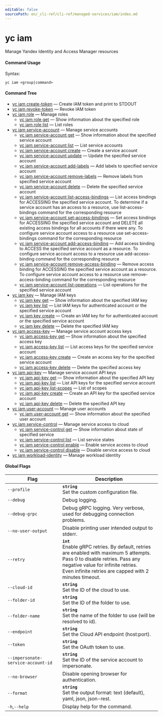 ```yaml
---
editable: false
sourcePath: en/_cli-ref/cli-ref/managed-services/iam/index.md
---
```


# yc iam

Manage Yandex Identity and Access Manager resources

#### Command Usage

Syntax: 

`yc iam <group|command>`

#### Command Tree

- [yc iam create-token](create-token.md) — Create IAM token and print to STDOUT
- [yc iam revoke-token](revoke-token.md) — Revoke IAM token
- [yc iam role](role/index.md) — Manage roles
	- [yc iam role get](role/get.md) — Show information about the specified role
	- [yc iam role list](role/list.md) — List roles
- [yc iam service-account](service-account/index.md) — Manage service accounts
	- [yc iam service-account get](service-account/get.md) — Show information about the specified service account
	- [yc iam service-account list](service-account/list.md) — List service accounts
	- [yc iam service-account create](service-account/create.md) — Create a service account
	- [yc iam service-account update](service-account/update.md) — Update the specified service account
	- [yc iam service-account add-labels](service-account/add-labels.md) — Add labels to specified service account
	- [yc iam service-account remove-labels](service-account/remove-labels.md) — Remove labels from specified service account
	- [yc iam service-account delete](service-account/delete.md) — Delete the specified service account
	- [yc iam service-account list-access-bindings](service-account/list-access-bindings.md) — List access bindings for ACCESSING the specified service account. To determine if a service account has an access to a resource, use list-access-bindings command for the corresponding resource
	- [yc iam service-account set-access-bindings](service-account/set-access-bindings.md) — Set access bindings for ACCESSING the specified service account and DELETE all existing access bindings for all accounts if there were any. To configure service account access to a resource use set-access-bindings command for the corresponding resource
	- [yc iam service-account add-access-binding](service-account/add-access-binding.md) — Add access binding to ACCESS the specified service account as a resource. To configure service account access to a resource use add-access-binding command for the corresponding resource
	- [yc iam service-account remove-access-binding](service-account/remove-access-binding.md) — Remove access binding for ACCESSING the specified service account as a resource. To configure service account access to a resource use remove-access-binding command for the corresponding resource
	- [yc iam service-account list-operations](service-account/list-operations.md) — List operations for the specified service account
- [yc iam key](key/index.md) — Manage IAM keys
	- [yc iam key get](key/get.md) — Show information about the specified IAM key
	- [yc iam key list](key/list.md) — List IAM keys for authenticated account or the specified service account
	- [yc iam key create](key/create.md) — Create an IAM key for for authenticated account or the specified service account
	- [yc iam key delete](key/delete.md) — Delete the specified IAM key
- [yc iam access-key](access-key/index.md) — Manage service account access keys
	- [yc iam access-key get](access-key/get.md) — Show information about the specified access key
	- [yc iam access-key list](access-key/list.md) — List access keys for the specified service account
	- [yc iam access-key create](access-key/create.md) — Create an access key for the specified service account
	- [yc iam access-key delete](access-key/delete.md) — Delete the specified access key
- [yc iam api-key](api-key/index.md) — Manage service account API keys
	- [yc iam api-key get](api-key/get.md) — Show information about the specified API key
	- [yc iam api-key list](api-key/list.md) — List API keys for the specified service account
	- [yc iam api-key list-scopes](api-key/list-scopes.md) — List of scopes
	- [yc iam api-key create](api-key/create.md) — Create an API key for the specified service account
	- [yc iam api-key delete](api-key/delete.md) — Delete the specified API key
- [yc iam user-account](user-account/index.md) — Manage user accounts
	- [yc iam user-account get](user-account/get.md) — Show information about the specified user account
- [yc iam service-control](service-control/index.md) — Manage service access to cloud
	- [yc iam service-control get](service-control/get.md) — Show information about state of specified service
	- [yc iam service-control list](service-control/list.md) — List service states
	- [yc iam service-control enable](service-control/enable.md) — Enable service access to cloud
	- [yc iam service-control disable](service-control/disable.md) — Disable service access to cloud
- [yc iam workload-identity](workload-identity/index.md) — Manage workload identity

#### Global Flags

| Flag | Description |
|----|----|
|`--profile`|<b>`string`</b><br/>Set the custom configuration file.|
|`--debug`|Debug logging.|
|`--debug-grpc`|Debug gRPC logging. Very verbose, used for debugging connection problems.|
|`--no-user-output`|Disable printing user intended output to stderr.|
|`--retry`|<b>`int`</b><br/>Enable gRPC retries. By default, retries are enabled with maximum 5 attempts.<br/>Pass 0 to disable retries. Pass any negative value for infinite retries.<br/>Even infinite retries are capped with 2 minutes timeout.|
|`--cloud-id`|<b>`string`</b><br/>Set the ID of the cloud to use.|
|`--folder-id`|<b>`string`</b><br/>Set the ID of the folder to use.|
|`--folder-name`|<b>`string`</b><br/>Set the name of the folder to use (will be resolved to id).|
|`--endpoint`|<b>`string`</b><br/>Set the Cloud API endpoint (host:port).|
|`--token`|<b>`string`</b><br/>Set the OAuth token to use.|
|`--impersonate-service-account-id`|<b>`string`</b><br/>Set the ID of the service account to impersonate.|
|`--no-browser`|Disable opening browser for authentication.|
|`--format`|<b>`string`</b><br/>Set the output format: text (default), yaml, json, json-rest.|
|`-h`,`--help`|Display help for the command.|
